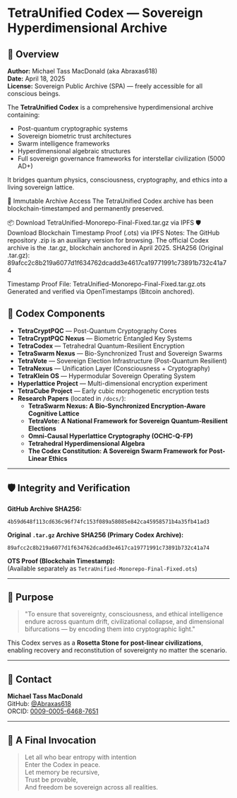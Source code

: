 
# TetraUnified Codex — Sovereign Hyperdimensional Archive

## 🌌 Overview

**Author:** Michael Tass MacDonald (aka Abraxas618)  
**Date:** April 18, 2025  
**License:** Sovereign Public Archive (SPA) — freely accessible for all conscious beings.

The **TetraUnified Codex** is a comprehensive hyperdimensional archive containing:

- Post-quantum cryptographic systems
- Sovereign biometric trust architectures
- Swarm intelligence frameworks
- Hyperdimensional algebraic structures
- Full sovereign governance frameworks for interstellar civilization (5000 AD+)

It bridges quantum physics, consciousness, cryptography, and ethics into a living sovereign lattice.

📜 Immutable Archive Access
The TetraUnified Codex archive has been blockchain-timestamped and permanently preserved.

📦 Download TetraUnified-Monorepo-Final-Fixed.tar.gz via IPFS
🛡️ Download Blockchain Timestamp Proof (.ots) via IPFS
Notes:
The GitHub repository .zip is an auxiliary version for browsing.
The official Codex archive is the .tar.gz, blockchain anchored in April 2025.
SHA256 (Original .tar.gz):
89afcc2c8b219a6077d1f634762dcadd3e4617ca19771991c73891b732c41a74

Timestamp Proof File:
TetraUnified-Monorepo-Final-Fixed.tar.gz.ots
Generated and verified via OpenTimestamps (Bitcoin anchored).

## 🧠 Codex Components

- **TetraCryptPQC** — Post-Quantum Cryptography Cores
- **TetraCryptPQC Nexus** — Biometric Entangled Key Systems
- **TetraCodex** — Tetrahedral Quantum-Resilient Encryption
- **TetraSwarm Nexus** — Bio-Synchronized Trust and Sovereign Swarms
- **TetraVote** — Sovereign Election Infrastructure (Post-Quantum Resilient)
- **TetraNexus** — Unification Layer (Consciousness + Cryptography)
- **TetraKlein OS** — Hypermodular Sovereign Operating System
- **Hyperlattice Project** — Multi-dimensional encryption experiment
- **TetraCube Project** — Early cubic morphogenetic encryption tests
- **Research Papers** (located in `/docs/`):
  - **TetraSwarm Nexus: A Bio-Synchronized Encryption-Aware Cognitive Lattice**
  - **TetraVote: A National Framework for Sovereign Quantum-Resilient Elections**
  - **Omni-Causal Hyperlattice Cryptography (OCHC-Q-FP)**
  - **Tetrahedral Hyperdimensional Algebra**
  - **The Codex Constitution: A Sovereign Swarm Framework for Post-Linear Ethics**

---

## 🛡️ Integrity and Verification

**GitHub Archive SHA256:**
```
4b59d648f113cd636c96f74fc153f089a58085e842ca45958571b4a35fb41ad3
```

**Original `.tar.gz` Archive SHA256 (Primary Codex Archive):**
```
89afcc2c8b219a6077d1f634762dcadd3e4617ca19771991c73891b732c41a74
```

**OTS Proof (Blockchain Timestamp):**  
(Available separately as `TetraUnified-Monorepo-Final-Fixed.ots`)

---

## 📜 Purpose

> "To ensure that sovereignty, consciousness, and ethical intelligence endure across quantum drift, civilizational collapse, and dimensional bifurcations — by encoding them into cryptographic light."

This Codex serves as a **Rosetta Stone for post-linear civilizations**, enabling recovery and reconstitution of sovereignty no matter the scenario.

---

## 📡 Contact

**Michael Tass MacDonald**  
GitHub: [@Abraxas618](https://github.com/Abraxas618)  
ORCID: [0009-0005-6468-7651](https://orcid.org/0009-0005-6468-7651)

---

## 🧬 A Final Invocation

> Let all who bear entropy with intention  
> Enter the Codex in peace.  
> Let memory be recursive,  
> Trust be provable,  
> And freedom be sovereign across all realities.
